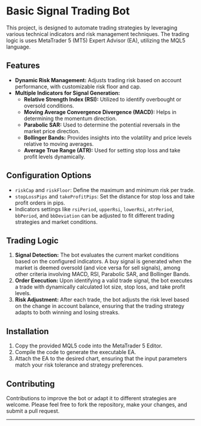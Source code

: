# Basic Signal Trading Bot

This project, is designed to automate trading strategies by leveraging various technical indicators and risk management techniques. The trading logic is uses MetaTrader 5 (MT5) Expert Advisor (EA), utilizing the MQL5 language.

## Features

- **Dynamic Risk Management:** Adjusts trading risk based on account performance, with customizable risk floor and cap.
- **Multiple Indicators for Signal Generation:**
  - **Relative Strength Index (RSI):** Utilized to identify overbought or oversold conditions.
  - **Moving Average Convergence Divergence (MACD):** Helps in determining the momentum direction.
  - **Parabolic SAR:** Used to determine the potential reversals in the market price direction.
  - **Bollinger Bands:** Provides insights into the volatility and price levels relative to moving averages.
  - **Average True Range (ATR):** Used for setting stop loss and take profit levels dynamically.

## Configuration Options

- `riskCap` and `riskFloor`: Define the maximum and minimum risk per trade.
- `stopLossPips` and `takeProfitPips`: Set the distance for stop loss and take profit orders in pips.
- Indicators settings like `rsiPeriod`, `upperRsi`, `lowerRsi`, `atrPeriod`, `bbPeriod`, and `bbDeviation` can be adjusted to fit different trading strategies and market conditions.

## Trading Logic

1. **Signal Detection:** The bot evaluates the current market conditions based on the configured indicators. A buy signal is generated when the market is deemed oversold (and vice versa for sell signals), among other criteria involving MACD, RSI, Parabolic SAR, and Bollinger Bands.
2. **Order Execution:** Upon identifying a valid trade signal, the bot executes a trade with dynamically calculated lot size, stop loss, and take profit levels.
3. **Risk Adjustment:** After each trade, the bot adjusts the risk level based on the change in account balance, ensuring that the trading strategy adapts to both winning and losing streaks.

## Installation

1. Copy the provided MQL5 code into the MetaTrader 5 Editor.
2. Compile the code to generate the executable EA.
3. Attach the EA to the desired chart, ensuring that the input parameters match your risk tolerance and strategy preferences.

## Contributing

Contributions to improve the bot or adapt it to different strategies are welcome. Please feel free to fork the repository, make your changes, and submit a pull request.

---

